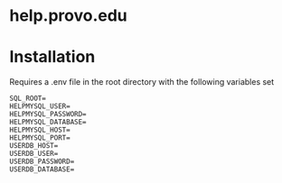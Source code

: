 # help.provo.edu





# Installation

Requires a .env file in the root directory with the following variables set

```
SQL_ROOT=
HELPMYSQL_USER=
HELPMYSQL_PASSWORD=
HELPMYSQL_DATABASE=
HELPMYSQL_HOST=
HELPMYSQL_PORT=
USERDB_HOST=
USERDB_USER=
USERDB_PASSWORD=
USERDB_DATABASE=
```